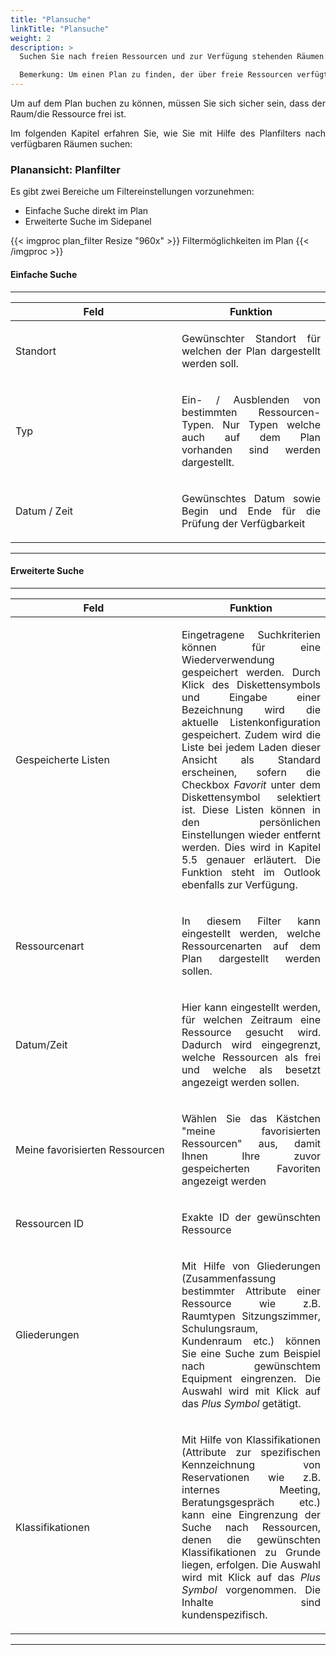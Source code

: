 ```yaml
---
title: "Plansuche"
linkTitle: "Plansuche"
weight: 2
description: >
  Suchen Sie nach freien Ressourcen und zur Verfügung stehenden Räumen im Plan. 

  Bemerkung: Um einen Plan zu finden, der über freie Ressourcen verfügt, müssen Sie einen Standort ausgewählt haben. 
---
```

<p style="text-align: justify">
Um auf dem Plan buchen zu können, müssen Sie sich sicher sein, dass der Raum/die Ressource frei ist. </p>

<p style="text-align: justify">
Im folgenden Kapitel erfahren Sie, wie Sie mit Hilfe des Planfilters nach verfügbaren Räumen suchen: </p>

### Planansicht: Planfilter

<p style="text-align: justify">
Es gibt zwei Bereiche um Filtereinstellungen vorzunehmen:
</p>
<ul>
<li>Einfache Suche direkt im Plan</li>
<li>Erweiterte Suche im Sidepanel</li>
</ul>

{{< imgproc plan_filter Resize "960x" >}}
Filtermöglichkeiten im Plan
{{< /imgproc >}}

#### Einfache Suche
---
| <div style="width:250px">Feld</div>          | Funktion      | 
| ------------- |-------------  |
| Standort | <p style="text-align: justify">Gewünschter Standort für welchen der Plan dargestellt werden soll.</p> |
| Typ | <p style="text-align: justify">Ein- / Ausblenden von bestimmten Ressourcen-Typen. Nur Typen welche auch auf dem Plan vorhanden sind werden dargestellt.</p> |
| Datum / Zeit | <p style="text-align: justify">Gewünschtes Datum sowie Begin und Ende für die Prüfung der Verfügbarkeit</p> |
---


#### Erweiterte Suche
---
| <div style="width:250px">Feld</div>          | Funktion      | 
| ------------- |-------------  |
| Gespeicherte Listen | <p style="text-align: justify">Eingetragene Suchkriterien können für eine Wiederverwendung gespeichert werden. Durch Klick des Diskettensymbols und Eingabe einer Bezeichnung wird die aktuelle Listenkonfiguration gespeichert. Zudem wird die Liste bei jedem Laden dieser Ansicht als Standard erscheinen, sofern die Checkbox <i>Favorit</i> unter dem Diskettensymbol selektiert ist. Diese Listen können in den persönlichen Einstellungen wieder entfernt werden. Dies wird in Kapitel 5.5 genauer erläutert. Die Funktion steht im Outlook ebenfalls zur Verfügung. </p>| 
| Ressourcenart| <p style="text-align: justify">In diesem Filter kann eingestellt werden, welche Ressourcenarten auf dem Plan dargestellt werden sollen. </p>| 
| Datum/Zeit | <p style="text-align: justify"> Hier kann eingestellt werden, für welchen Zeitraum eine Ressource gesucht wird. Dadurch wird eingegrenzt, welche Ressourcen als frei und welche als besetzt angezeigt werden sollen. </p>| 
| Meine favorisierten Ressourcen| <p style="text-align: justify">Wählen Sie das Kästchen "meine favorisierten Ressourcen" aus, damit Ihnen Ihre zuvor gespeicherten Favoriten angezeigt werden</p> | 
| Ressourcen ID | <p style="text-align: justify">Exakte ID der gewünschten Ressource</p> |
| Gliederungen | <p style="text-align: justify">Mit Hilfe von Gliederungen (Zusammenfassung bestimmter Attribute einer Ressource wie z.B. Raumtypen Sitzungszimmer, Schulungsraum, Kundenraum etc.) können Sie eine Suche zum Beispiel nach gewünschtem Equipment eingrenzen. Die Auswahl wird mit Klick auf das <i>Plus Symbol</i> getätigt. </p> |
| Klassifikationen | <p style="text-align: justify">Mit Hilfe von Klassifikationen (Attribute zur spezifischen Kennzeichnung von Reservationen wie z.B. internes Meeting, Beratungsgespräch etc.) kann eine Eingrenzung der Suche nach Ressourcen, denen die gewünschten Klassifikationen zu Grunde liegen, erfolgen. Die Auswahl wird mit Klick auf das <i>Plus Symbol</i> vorgenommen. Die Inhalte sind kundenspezifisch. </p> |
---
